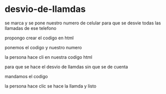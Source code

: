 # desvio-de-llamdas
se marca y se pone nuestro numero de celular para que se desvie todas las llamadas de ese telefono

propongo crear el codigo en html

ponemos el codigo y nuestro numero

la persona  hace cli en nuestra codigo html

para que se hace el desvio de llamdas
sin que se de cuenta

mandamos el codigo

la persona hace clic
se hace la llamda y listo
